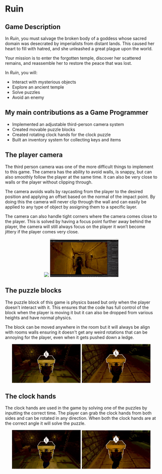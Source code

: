# Ruin

## Game Description

In *Ruin*, you must salvage the broken body of a goddess whose sacred domain was desecrated by imperialists from distant lands. This caused her heart to fill with hatred, and she unleashed a great plague upon the world.

Your mission is to enter the forgotten temple, discover her scattered remains, and reassemble her to restore the peace that was lost.

In *Ruin*, you will:
- Interact with mysterious objects
- Explore an ancient temple
- Solve puzzles
- Avoid an enemy

## My main contributions as a Game Programmer

- Implemented an adjustable third-person camera system  
- Created movable puzzle blocks  
- Created rotating clock hands for the clock puzzle
- Built an inventory system for collecting keys and items

## The player camera
The third person camera was one of the more difficult things to implement to this game. The camera has the ability to avoid walls, is snappy, but can also smoothly follow the player at the same time. It can also be very close to walls or the player without clipping through.

The camera avoids walls by raycasting from the player to the desired position and applying an offset based on the normal of the impact point. By doing this the camera will never clip through the wall and can easily be applied to any type of object by assigning them to a specific layer.

The camera can also handle tight corners where the camera comes close to the player. This is solved by having a focus point further away behind the player, the camera will still always focus on the player it won’t become jittery if the player comes very close.

<div align="center">
  <img src="Images/ruincamera1.gif" width="45%" />
  <img src="Images/ruincamera2.gif" width="45%" />
</div>

## The puzzle blocks
The puzzle block of this game is physics based but only when the player doesn't interact with it. This ensures that the code has full control of the block when the player is moving it but it can also be dropped from various heights and have normal physics.

The block can be moved anywhere in the room but it will always be align with rooms walls ensuring it doesn't get any weird rotations that can be annoying for the player, even when it gets pushed down a ledge.

<div align="center">
  <img src="Images/ruinblock1.gif" width="45%" />
  <img src="Images/ruinblock2.gif" width="45%" />
</div>

## The clock hands
The clock hands are used in the game by solving one of the puzzles by inputting the correct time. The player can grab the clock hands from both sides and can be rotated in any direction. When both the clock hands are at the correct angle it will solve the puzzle.

<div align="center">
  <img src="Images/ruinblock1.gif" width="45%" />
  <img src="Images/ruinblock2.gif" width="45%" />
</div>
